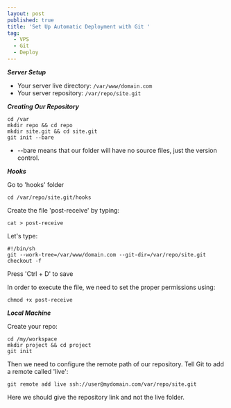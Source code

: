 ```yaml
---
layout: post
published: true
title: 'Set Up Automatic Deployment with Git '
tag:
  - VPS
  - Git
  - Deploy
---
```

***Server Setup*** 
- Your server live directory: ```/var/www/domain.com```
- Your server repository: ```/var/repo/site.git```

***Creating Our Repository*** 

```
cd /var
mkdir repo && cd repo
mkdir site.git && cd site.git
git init --bare
```
- --bare means that our folder will have no source files, just the version control.

***Hooks***

Go to 'hooks' folder

```
cd /var/repo/site.git/hooks
```

Create the file 'post-receive' by typing:

```
cat > post-receive
```

Let's type:

```
#!/bin/sh
git --work-tree=/var/www/domain.com --git-dir=/var/repo/site.git checkout -f
```

Press 'Ctrl + D' to save

In order to execute the file, we need to set the proper permissions using:

```
chmod +x post-receive
```

***Local Machine***

Create your repo:

```
cd /my/workspace
mkdir project && cd project
git init
```

Then we need to configure the remote path of our repository. Tell Git to add a remote called 'live':

```
git remote add live ssh://user@mydomain.com/var/repo/site.git
```

Here we should give the repository link and not the live folder.